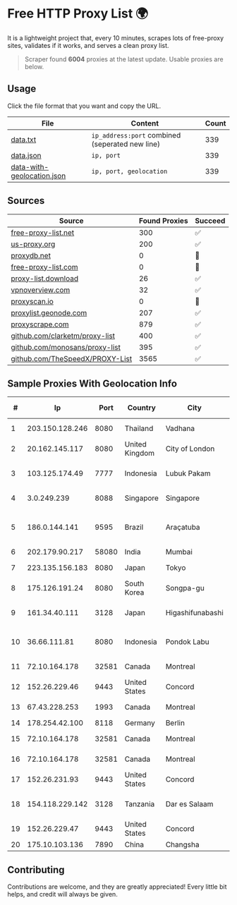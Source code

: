 
# Free HTTP Proxy List 🌍

It is a lightweight project that, every 10 minutes, scrapes lots of free-proxy sites, validates if it works, and serves a clean proxy list.


> Scraper found **6004** proxies at the latest update. Usable proxies are below.

## Usage

Click the file format that you want and copy the URL.


|File|Content|Count|
|----|-------|-----|
|[data.txt](https://raw.githubusercontent.com/themiralay/Proxy-List-World/master/data.txt)|`ip_address:port` combined (seperated new line)|339|
|[data.json](https://raw.githubusercontent.com/themiralay/Proxy-List-World/master/data.json)|`ip, port`|339|
|[data-with-geolocation.json](https://raw.githubusercontent.com/themiralay/Proxy-List-World/master/data-with-geolocation.json)|`ip, port, geolocation`|339|

## Sources

|Source|Found Proxies|Succeed|
|------|-------------|-------|
|[free-proxy-list.net](https://free-proxy-list.net)|300|✅|
|[us-proxy.org](https://www.us-proxy.org)|200|✅|
|[proxydb.net](http://proxydb.net)|0|🚫|
|[free-proxy-list.com](https://free-proxy-list.com/?page=&port=&type%5B%5D=http&type%5B%5D=https&up_time=0&search=Search)|0|🚫|
|[proxy-list.download](https://www.proxy-list.download/HTTP)|26|✅|
|[vpnoverview.com](https://vpnoverview.com/privacy/anonymous-browsing/free-proxy-servers)|32|✅|
|[proxyscan.io](https://www.proxyscan.io)|0|🚫|
|[proxylist.geonode.com](https://proxylist.geonode.com/api/proxy-list?limit=300&page=1&sort_by=lastChecked&sort_type=desc&protocols=http,https)|207|✅|
|[proxyscrape.com](https://api.proxyscrape.com/v2/?request=displayproxies&protocol=http&timeout=10000&country=all&ssl=all&anonymity=all)|879|✅|
|[github.com/clarketm/proxy-list](https://raw.githubusercontent.com/clarketm/proxy-list/master/proxy-list-raw.txt)|400|✅|
|[github.com/monosans/proxy-list](https://raw.githubusercontent.com/monosans/proxy-list/main/proxies/http.txt)|395|✅|
|[github.com/TheSpeedX/PROXY-List](https://raw.githubusercontent.com/TheSpeedX/PROXY-List/master/http.txt)|3565|✅|


## Sample Proxies With Geolocation Info

|#|Ip|Port|Country|City|Internet Service Provider|
|-|--|----|-------|----|-------------------------|
|1|203.150.128.246|8080|Thailand|Vadhana|Internet Thailand Company Ltd|
|2|20.162.145.117|8080|United Kingdom|City of London|Microsoft Corporation|
|3|103.125.174.49|7777|Indonesia|Lubuk Pakam|PT Trinity Teknologi Nusantara|
|4|3.0.249.239|8088|Singapore|Singapore|Amazon Technologies Inc.|
|5|186.0.144.141|9595|Brazil|Araçatuba|Tellius Telecomunicacoes DAS Americas Ltda|
|6|202.179.90.217|58080|India|Mumbai|Ankhnet|
|7|223.135.156.183|8080|Japan|Tokyo|So-net Corporation|
|8|175.126.191.24|8080|South Korea|Songpa-gu|SK Broadband Co Ltd|
|9|161.34.40.111|3128|Japan|Higashifunabashi|NTT PC Communications, Inc.|
|10|36.66.111.81|8080|Indonesia|Pondok Labu|PT. Telekomunikasi Indonesia|
|11|72.10.164.178|32581|Canada|Montreal|GloboTech Communications|
|12|152.26.229.46|9443|United States|Concord|MCNC|
|13|67.43.228.253|1993|Canada|Montreal|GloboTech Communications|
|14|178.254.42.100|8118|Germany|Berlin|BLU-VH|
|15|72.10.164.178|32581|Canada|Montreal|GloboTech Communications|
|16|72.10.164.178|32581|Canada|Montreal|GloboTech Communications|
|17|152.26.231.93|9443|United States|Concord|MCNC|
|18|154.118.229.142|3128|Tanzania|Dar es Salaam|Tanzania e-Government Agency|
|19|152.26.229.47|9443|United States|Concord|MCNC|
|20|175.10.103.136|7890|China|Changsha|Chinanet|



## Contributing

Contributions are welcome, and they are greatly appreciated! Every
little bit helps, and credit will always be given.

